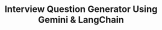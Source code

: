 ---
title: Interview Question Generator Using Gemini & LangChain
emoji: 😒
colorFrom: blue
colorTo: red
sdk: streamlit
app_file: app.py
pinned: false
---